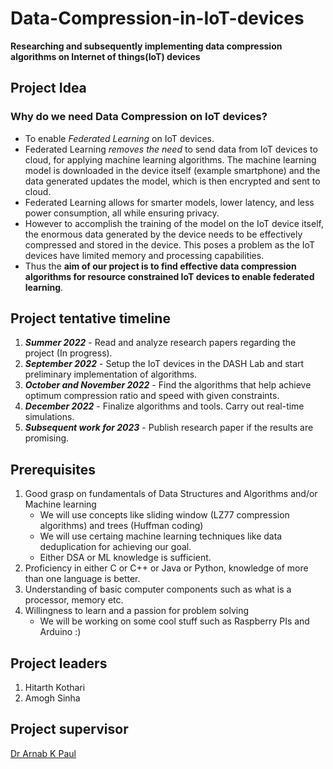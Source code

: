 # Data-Compression-in-IoT-devices
**Researching and subsequently implementing data compression algorithms on Internet of things(IoT) devices**

## Project Idea
### Why do we need Data Compression on IoT devices?
- To enable _Federated Learning_ on IoT devices. 
- Federated Learning _removes the need_ to send data from IoT devices to cloud, for applying machine learning algorithms. The machine learning model is downloaded in the device itself (example smartphone) and the data generated updates the model, which is then encrypted and sent to cloud.
- Federated Learning allows for smarter models, lower latency, and less power consumption, all while ensuring privacy.
- However to accomplish the training of the model on the IoT device itself, the enormous data generated by the device needs to be effectively compressed and stored in the device. This poses a problem as the IoT devices have limited memory and processing capabilities.
- Thus the **aim of our project is to find effective data compression algorithms for resource constrained IoT devices to enable federated learning**.

## Project tentative timeline
1. **_Summer 2022_** - Read and analyze research papers regarding the project (In progress).
2. **_September 2022_** - Setup the IoT devices in the DASH Lab and start preliminary implementation of algorithms.
3. **_October and November 2022_** - Find the algorithms that help achieve optimum compression ratio and speed with given constraints.
4. **_December 2022_** - Finalize algorithms and tools. Carry out real-time simulations.
5. **_Subsequent work for 2023_** - Publish research paper if the results are promising.

## Prerequisites
1. Good grasp on fundamentals of Data Structures and Algorithms and/or Machine learning
    - We will use concepts like sliding window (LZ77 compression algorithms) and trees (Huffman coding)
    - We will use certaing machine learning techniques like data deduplication for achieving our goal.
    - Either DSA or ML knowledge is sufficient.
2. Proficiency in either C or C++ or Java or Python, knowledge of more than one language is better.
3. Understanding of basic computer components such as what is a processor, memory etc.
4. Willingness to learn and a passion for problem solving
    - We will be working on some cool stuff such as Raspberry PIs and Arduino :)
    
##  Project leaders
1. Hitarth Kothari
2. Amogh Sinha

## Project supervisor
[Dr Arnab K Paul](https://www.bits-pilani.ac.in/goa/arnabp/profile)

